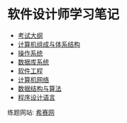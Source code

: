 <!-- 正文笔记 -->
# 软件设计师学习笔记
* [考试大纲](./SoftwareDesignEngineer/syllabus)
* [计算机组成与体系结构](./SoftwareDesignEngineer/计算机组成与体系结构)
* [操作系统](./SoftwareDesignEngineer/操作系统)
* [数据库系统](./SoftwareDesignEngineer/数据库系统)
* [软件工程](./SoftwareDesignEngineer/软件工程)
* [计算机网络](./SoftwareDesignEngineer/network)
* [数据结构与算法](./SoftwareDesignEngineer/algorithm)
* [程序设计语言](./SoftwareDesignEngineer/程序设计语言)



练题网站: [希赛网](https://www.educity.cn/xuanke/rk/prog/?sywzggw#jxst)